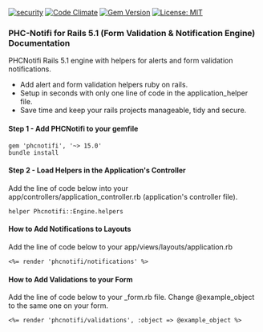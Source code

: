 [![security](https://hakiri.io/github/PHCNetworks/phc-notifi/master.svg)](https://hakiri.io/github/PHCNetworks/phc-notifi/master)
[![Code Climate](https://codeclimate.com/github/PHCNetworks/phc-notifi/badges/gpa.svg)](https://codeclimate.com/github/PHCNetworks/phc-notifi)
[![Gem Version](https://badge.fury.io/rb/phcnotifi.svg)](https://badge.fury.io/rb/phcnotifi)
[![License: MIT](https://img.shields.io/badge/License-MIT-blue.svg)](https://github.com/PHCNetworks/phc-notifi/blob/master/MIT-LICENSE)   

### PHC-Notifi for Rails 5.1 (Form Validation & Notification Engine) Documentation
PHCNotifi Rails 5.1 engine with helpers for alerts and form validation notifications.  

* Add alert and form validation helpers ruby on rails.
* Setup in seconds with only one line of code in the application_helper file.
* Save time and keep your rails projects manageable, tidy and secure.

#### Step 1 - Add PHCNotifi to your gemfile  

	gem 'phcnotifi', '~> 15.0'
	bundle install

#### Step 2 - Load Helpers in the Application's Controller  
Add the line of code below into your app/controllers/application_controller.rb (application's controller file).  

	helper Phcnotifi::Engine.helpers

#### How to Add Notifications to Layouts
Add the line of code below to your app/views/layouts/application.rb  

	<%= render 'phcnotifi/notifications' %>

#### How to Add Validations to your Form
Add the line of code below to your _form.rb file. Change @example_object to the same one on your form.  

	<%= render 'phcnotifi/validations', :object => @example_object %>
